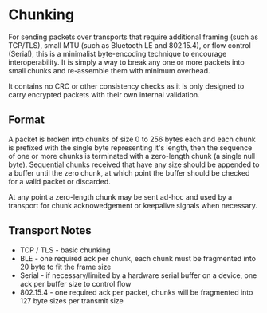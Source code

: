 Chunking
========

For sending packets over transports that require additional framing (such as TCP/TLS), small MTU (such as Bluetooth LE and 802.15.4), or flow control (Serial), this is a minimalist byte-encoding technique to encourage interoperability. It is simply a way to break any one or more packets into small chunks and re-assemble them with minimum overhead.

It contains no CRC or other consistency checks as it is only designed to carry encrypted packets with their own internal validation.

## Format

A packet is broken into chunks of size 0 to 256 bytes each and each chunk is prefixed with the single byte representing it's length,  then the sequence of one or more chunks is terminated with a zero-length chunk (a single null byte). Sequential chunks received that have any size should be appended to a buffer until the zero chunk, at which point the buffer should be checked for a valid packet or discarded.

At any point a zero-length chunk may be sent ad-hoc and used by a transport for chunk acknowedgement or keepalive signals when necessary.

## Transport Notes

* TCP / TLS - basic chunking
* BLE - one required ack per chunk, each chunk must be fragmented into 20 byte to fit the frame size
* Serial - if necessary/limited by a hardware serial buffer on a device, one ack per buffer size to control flow
* 802.15.4 - one required ack per packet, chunks will be fragmented into 127 byte sizes per transmit size
